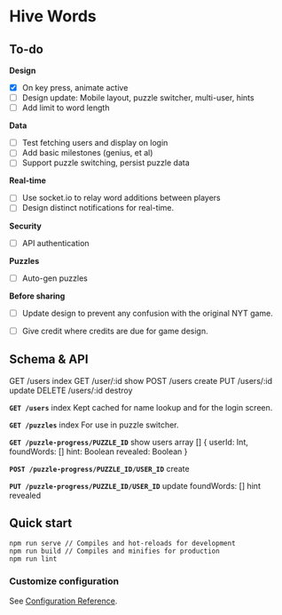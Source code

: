 # Hive Words

## To-do

**Design**
- [x] On key press, animate active
- [ ] Design update: Mobile layout, puzzle switcher, multi-user, hints
- [ ] Add limit to word length

**Data**
- [ ] Test fetching users and display on login
- [ ] Add basic milestones (genius, et al)
- [ ] Support puzzle switching, persist puzzle data

**Real-time**
- [ ] Use socket.io to relay word additions between players
- [ ] Design distinct notifications for real-time.

**Security**
- [ ] API authentication

**Puzzles**
- [ ] Auto-gen puzzles

**Before sharing**
- [ ] Update design to prevent any confusion with the original NYT game.
- [ ] Give credit where credits are due for game design.


## Schema & API 

GET    /users     index 
GET    /user/:id  show
POST   /users     create
PUT    /users/:id update
DELETE /users/:id destroy


**`GET /users`** index
Kept cached for name lookup and for the login screen.

**`GET /puzzles`** index
For use in puzzle switcher.

**`GET /puzzle-progress/PUZZLE_ID`** show
users array []
  {
    userId: Int,
    foundWords: []
    hint: Boolean
    revealed: Boolean
  }

**`POST /puzzle-progress/PUZZLE_ID/USER_ID`** create

**`PUT /puzzle-progress/PUZZLE_ID/USER_ID`** update
foundWords: []
hint
revealed



## Quick start

```
npm run serve // Compiles and hot-reloads for development
npm run build // Compiles and minifies for production
npm run lint
```

### Customize configuration
See [Configuration Reference](https://cli.vuejs.org/config/).
